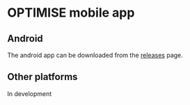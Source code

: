 # OPTIMISE mobile app

## Android
The android app can be downloaded from the [releases](https://github.com/OPTIMISE-Platform/mobile_app/releases) page.

## Other platforms
In development
